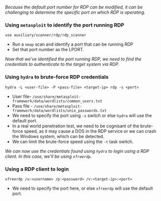 
*Because the default port number for RDP can be modified, it can be challenging to determine the specific port on which RDP is operating.*

### Using `metasploit` to identify the port running RDP

```
use auxiliary/scanner/rdp/rdp_scanner
```

- Run a `nmap` scan and identify a port that can be running RDP
- Set that port number as the LPORT. 

*Now that we've identified the port running RDP, we need to find the credentials to authenticate to the target system via RDP.*

### Using `hydra` to brute-force RDP credentials

```
hydra -L <user-file> -P <pass-file> <target-ip> rdp -s <port>
```

- User file- `/use/share/metasploit-framework/data/wordlists/common_users.txt`
- Pass file - `/use/share/metasploit-framework/data/wordlists/unix_passwords.txt`
- We need to specify the port using `-s` switch or else `hydra` will use the default port.
- In a real world penetration test, we need to be cognisant of the brute-force speed, as it may cause a DOS in the RDP service or we can crash the Windows system, which can be detected. 
- We can limit the brute-force speed using the `-t` task switch. 

*We can now use the credentials found using `hydra` to login using a RDP client. In this case, we'll be using `xfreerdp`.*

### Using a RDP client to login 

```
xfreerdp /u:<username> /p:<password> /v:<target-ip>:<port>
```

- We need to specify the port here, or else `xfreerdp` will use the default port. 
